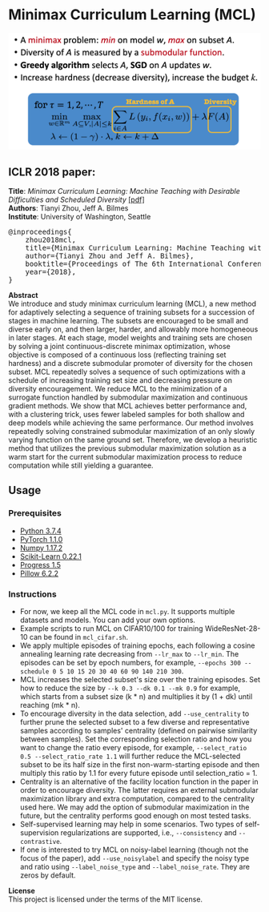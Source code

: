 # Minimax Curriculum Learning (MCL)

<img src="mcl_iclr2021_thumbnail.png">

## ICLR 2018 paper:

<b>Title</b>: <i>Minimax Curriculum Learning: Machine Teaching with Desirable Difficulties and Scheduled Diversity</i> <a href="https://openreview.net/pdf?id=BywyFQlAW">[pdf]</a>\
<b>Authors</b>: Tianyi Zhou, Jeff A. Bilmes\
<b>Institute</b>: University of Washington, Seattle

<pre>
@inproceedings{
    zhou2018mcl,
    title={Minimax Curriculum Learning: Machine Teaching with Desirable Difficulties and Scheduled Diversity},
    author={Tianyi Zhou and Jeff A. Bilmes},
    booktitle={Proceedings of The 6th International Conference on Learning Representations (ICLR)},
    year={2018},
}</pre>


<b>Abstract</b>\
We introduce and study minimax curriculum learning (MCL), a new method for adaptively selecting a sequence of training subsets for a succession of stages in machine learning. The subsets are encouraged to be small and diverse early on, and then larger, harder, and allowably more homogeneous in later stages. At each stage, model weights and training sets are chosen by solving a joint continuous-discrete minimax optimization, whose objective is composed of a continuous loss (reflecting training set hardness) and a discrete submodular promoter of diversity for the chosen subset. MCL repeatedly solves a sequence of such optimizations with a schedule of increasing training set size and decreasing pressure on diversity encouragement. We reduce MCL to the minimization of a surrogate function handled by submodular maximization and continuous gradient methods. We show that MCL achieves better performance and, with a clustering trick, uses fewer labeled samples for both shallow and deep models while achieving the same performance. Our method involves repeatedly solving constrained submodular maximization of an only slowly varying function on the same ground set. Therefore, we develop a heuristic method that utilizes the previous submodular maximization solution as a warm start for the current submodular maximization process to reduce computation while still yielding a guarantee.

## Usage 

### Prerequisites
- [Python 3.7.4](https://www.python.org/)
- [PyTorch 1.1.0](https://pytorch.org/)
- [Numpy 1.17.2](http://www.numpy.org/)
- [Scikit-Learn 0.22.1](https://scikit-learn.org/)
- [Progress 1.5](https://github.com/verigak/progress/)
- [Pillow 6.2.2](https://pillow.readthedocs.io/en/stable/)

### Instructions
- For now, we keep all the MCL code in `mcl.py`. It supports multiple datasets and models. You can add your own options.
- Example scripts to run MCL on CIFAR10/100 for training WideResNet-28-10 can be found in `mcl_cifar.sh`.
- We apply multiple episodes of training epochs, each following a cosine annealing learning rate decreasing from `--lr_max` to `--lr_min`. The episodes can be set by epoch numbers, for example, `--epochs 300 --schedule 0 5 10 15 20 30 40 60 90 140 210 300`.
- MCL increases the selected subset's size over the training episodes. Set how to reduce the size by `--k 0.3 --dk 0.1 --mk 0.9` for example, which starts from a subset size (k * n) and multiplies it by (1 + dk) until reaching (mk * n).
- To encourage diversity in the data selection, add `--use_centrality` to further prune the selected subset to a few diverse and representative samples according to samples' centrality (defined on pairwise similarity between samples). Set the corresponding selection ratio and how you want to change the ratio every episode, for example, `--select_ratio 0.5 --select_ratio_rate 1.1` will further reduce the MCL-selected subset to be its half size in the first non-warm-starting episode and then multiply this ratio by 1.1 for every future episode until selection_ratio = 1.
- Centrality is an alternative of the facility location function in the paper in order to encourage diversity. The latter requires an external submodular maximization library and extra computation, compared to the centrality used here. We may add the option of submodular maximization in the future, but the centrality performs good enough on most tested tasks.
- Self-supervised learning may help in some scenarios. Two types of self-supervision regularizations are supported, i.e., `--consistency` and `--contrastive`.
- If one is interested to try MCL on noisy-label learning (though not the focus of the paper), add `--use_noisylabel` and specify the noisy type and ratio using `--label_noise_type` and `--label_noise_rate`. They are zeros by default.

<b>License</b>\
This project is licensed under the terms of the MIT license.
